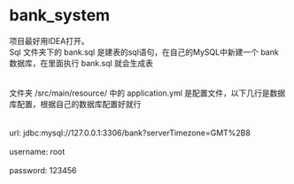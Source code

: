 # bank_system
项目最好用IDEA打开。</br>
Sql 文件夹下的 bank.sql 是建表的sql语句，在自己的MySQL中新建一个 bank 数据库，在里面执行 bank.sql 就会生成表</br></br></br>
文件夹 /src/main/resource/ 中的 application.yml 是配置文件，以下几行是数据库配置，根据自己的数据库配置好就行</br></br></br>
    url: jdbc:mysql://127.0.0.1:3306/bank?serverTimezone=GMT%2B8</br></br>
    username: root</br></br>
    password: 123456</br></br>
    
    
    
